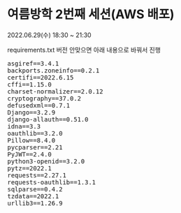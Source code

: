 # 여름방학 2번째 세션(AWS 배포)
2022.06.29(수) 18:30 ~ 21:30

requirements.txt 버전 안맞으면 아래 내용으로 바꿔서 진행

<pre>
﻿asgiref==3.4.1
backports.zoneinfo==0.2.1
certifi==2022.6.15
cffi==1.15.0
charset-normalizer==2.0.12
cryptography==37.0.2
defusedxml==0.7.1
Django==3.2.9
django-allauth==0.51.0
idna==3.3
oauthlib==3.2.0
Pillow==8.4.0
pycparser==2.21
PyJWT==2.4.0
python3-openid==3.2.0
pytz==2022.1
requests==2.27.1
requests-oauthlib==1.3.1
sqlparse==0.4.2
tzdata==2022.1
urllib3==1.26.9
</pre>
